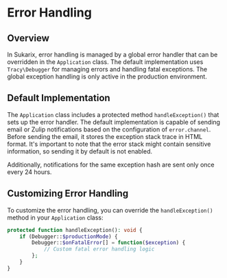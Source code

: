 # Error Handling

<!-- toc -->

## Overview

In Sukarix, error handling is managed by a global error handler that can be overridden in the `Application` class. The
default implementation uses `Tracy\Debugger` for managing errors and handling fatal exceptions. The global exception
handling is only active in the production environment.

## Default Implementation

The `Application` class includes a protected method `handleException()` that sets up the error handler. The default
implementation is capable of sending email or Zulip notifications based on the configuration of `error.channel`. Before
sending the email, it stores the exception stack trace in HTML format. It's important to note that the error stack might
contain sensitive information, so sending it by default is not enabled.

Additionally, notifications for the same exception hash are sent only once every 24 hours.

## Customizing Error Handling

To customize the error handling, you can override the `handleException()` method in your `Application` class:

```php
protected function handleException(): void {
    if (Debugger::$productionMode) {
        Debugger::$onFatalError[] = function($exception) {
            // Custom fatal error handling logic
        };
    }
}
```
